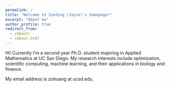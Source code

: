 ```yaml
---
permalink: /
title: "Welcome to Zunding (Jayce)'s homepage!"
excerpt: "About me"
author_profile: true
redirect_from: 
  - /about/
  - /about.html
---
```


Hi! Currently I’m a second year Ph.D. student majoring in Applied Mathematics at UC San Diego. My research interests include optimization, scientific computing, machine learning, and their applications in biology and finance.

My email address is zuhuang at ucsd.edu.

